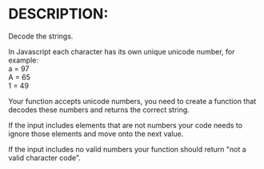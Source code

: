 # DESCRIPTION:

Decode the strings.

In Javascript each character has its own unique unicode number, for example:  
a = 97  
A = 65  
1 = 49

Your function accepts unicode numbers, you need to create a function that decodes these numbers and returns the correct string.

If the input includes elements that are not numbers your code needs to ignore those elements and move onto the next value.

If the input includes no valid numbers your function should return "not a valid character code".
